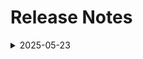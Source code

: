 # Release Notes

<details>
  <summary>2025-05-23</summary>

## Infrastructure Changes

NA

## Content Changes and Screenshot Updates

### **Solution Guide Enhancements**

**Challenge 2:**

* Lab 2: Included a note instructing users to click **Accept** if a cookie consent pop-up appears.
* Lab 2: Provided instructions and screenshots for verifying the account with a phone number, which is required to enable API access.
* Lab 2: Noted that users should click **Agree** if prompted with Terms of Use.
* Lab 2: Replaced outdated screenshot of the "Set email preferences" prompt with the latest "Update email preferences" UI.
* Lab 2: Updated the screenshots reflecting the current steps to navigate and create the API key.
* Lab 2: Substituted the previous NGC key and Docker run command with the current instructions for launching the NVIDIA Riva ASR container.

**Challenge 3:**

* Task 2: Removed the instruction to run Docker as a daemon, as per instructor feedback.
* Task 3: Revised the UI prompt for Azure login to reflect the current message: *"Automatically sign in to all desktop apps and websites on this device"*, and instructed users to select *“No, this app only.”*
* Task 5: Replaced the hardcoded check-in/check-out dates with guidance to select future dates when adding a booking via the hosted app.

**Challenge 4:**

* Updated the instructions for configuring CORS policies, noting that this setting is now located under the **Networking** tab in the Azure portal, with refreshed screenshots reflecting the current UI.

**Challenge 5:**

* Clarified that the “RAG model” must be selected on the **“What scenario are you targeting?”** page during Azure AI Search configuration for extracting brochure data.

**Challenge 7:**

* Task 1:

  * Reorganized and aligned screenshots with corresponding instruction numbers.
  * Included steps and visuals for locating the PostgreSQL endpoint URL.
  * Added a step to exit the chat terminal after interaction.
* Task 2:

  * Directed users to reference the correct container registry from a previous challenge.
  * Updated login instructions to reflect the current Azure CLI prompt.
  * Noted the possibility of the bot responding with a follow-up question.

---

###  **Scenario Guide Enhancements**

**Challenge 2:**

* Lab 2: Updated the UI screenshot of the "Set email preferences" dialog to match the current "Update email preferences" layout.
* Lab 2: Updated the navigation steps and screenshot for API key creation to reflect UI changes.
* Lab 2: Updated the Docker run command and NGC key for launching the NVIDIA Riva ASR container.

**Challenge 3:**

* Task 4: Introduced a CLI command to guide users in deploying the PostgreSQL server instance, as recommended by a participant.

**Challenge 4:**

* Refactored the guidance to clearly separate frontend and backend components by copying respective files into designated folders using specific CLI commands.
* Introduced CLI steps to build and push frontend/backend containers to Azure, including the use of `az containerapp env create`.
* Transitioned CORS policy configuration steps from CLI-based to portal-based to improve usability.

**Challenge 5:**

1. Expanded role assignment instructions to include all necessary permissions:

   * Storage Blob Data Contributor
   * Cognitive Services OpenAI Contributor
   * Search Index Data Contributor
   * Search Index Data Reader
   * Search Service Contributor
2. Clarified the file upload path by specifying that brochures are located in `Assets\PDFs`.
3. Specified the use of **"brochures-vector"** as the index name for Azure AI Search.

**Challenge 6:**

1. Clarified that the *Storage Blob Data Owner* role must be assigned to the Azure user for the storage account.
2. Noted that participants must select the **Chat** flow type when uploading `chatflow-oai-datasources.zip` into Prompt Flow.
3. Included PostgreSQL setup commands to create the `promptflow` user and assign necessary permissions for accessing tables and functions.

**Challenge 7:**

* Included a PowerShell script for setting environment variables and establishing required connections using the `pf connection create` command.
* Instructed users to copy `azure_openai.yaml`, `azure_ai_search.yaml`, and `postgresql.yaml` into the `.\docker-dist\connections` directory.
* Provided full `az containerapp create` command to deploy the chatbot container app with necessary environment variables and secrets.
* Included `az containerapp update` commands to configure the `CHATBOT_BASEURL` for both frontend and backend services.




## Testing Notes

- **Testing Date**: 2025-05-23
- **Tester**: [Sachitha B S]
- **Resolved Issues**: Since there was UI Updates in AI foundry portal in Challenge 6, resolved the issue by deploying the neccessary resources through Azure portal.

---
</details>
